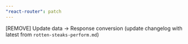 ```yaml
---
"react-router": patch
---
```


[REMOVE] Update data -> Response conversion (update changelog with latest from `rotten-steaks-perform.md`)
